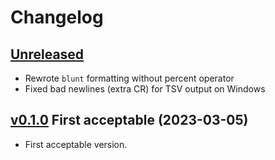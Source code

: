 # Changelog


## [Unreleased]

- Rewrote `blunt` formatting without percent operator
- Fixed bad newlines (extra CR) for TSV output on Windows


## [v0.1.0] First acceptable (2023-03-05)

- First acceptable version.


[Unreleased]: https://github.com/yawnoc/big-two-scorer/compare/v0.1.0...HEAD
[v0.1.0]: https://github.com/yawnoc/big-two-scorer/releases/tag/v0.1.0
